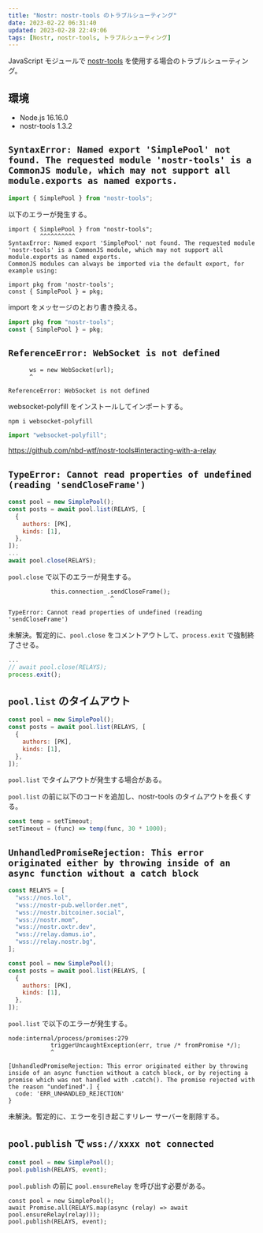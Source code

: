 ```yaml
---
title: "Nostr: nostr-tools のトラブルシューティング"
date: 2023-02-22 06:31:40
updated: 2023-02-28 22:49:06
tags: [Nostr, nostr-tools, トラブルシューティング]
---
```


JavaScript モジュールで [nostr-tools](https://github.com/nbd-wtf/nostr-tools) を使用する場合のトラブルシューティング。

<!-- more -->

## 環境

- Node.js 16.16.0
- nostr-tools 1.3.2

## `SyntaxError: Named export 'SimplePool' not found. The requested module 'nostr-tools' is a CommonJS module, which may not support all module.exports as named exports.`

```javascript
import { SimplePool } from "nostr-tools";
```

以下のエラーが発生する。

```
import { SimplePool } from "nostr-tools";
         ^^^^^^^^^^
SyntaxError: Named export 'SimplePool' not found. The requested module 'nostr-tools' is a CommonJS module, which may not support all module.exports as named exports.       
CommonJS modules can always be imported via the default export, for example using:

import pkg from 'nostr-tools';
const { SimplePool } = pkg;
```

import をメッセージのとおり書き換える。

```javascript
import pkg from "nostr-tools";
const { SimplePool } = pkg;
```

## `ReferenceError: WebSocket is not defined`

```
      ws = new WebSocket(url);
      ^

ReferenceError: WebSocket is not defined
```

websocket-polyfill をインストールしてインポートする。

```
npm i websocket-polyfill
```

```javascript
import "websocket-polyfill";
```

https://github.com/nbd-wtf/nostr-tools#interacting-with-a-relay

## `TypeError: Cannot read properties of undefined (reading 'sendCloseFrame')`

```javascript
const pool = new SimplePool();
const posts = await pool.list(RELAYS, [
  {
    authors: [PK],
    kinds: [1],
  },
]);
...
await pool.close(RELAYS);
```

`pool.close` で以下のエラーが発生する。

```
            this.connection_.sendCloseFrame();
                             ^

TypeError: Cannot read properties of undefined (reading 'sendCloseFrame')
```

未解決。暫定的に、`pool.close` をコメントアウトして、`process.exit` で強制終了させる。

```javascript
...
// await pool.close(RELAYS);
process.exit();
```

## `pool.list` のタイムアウト

```javascript
const pool = new SimplePool();
const posts = await pool.list(RELAYS, [
  {
    authors: [PK],
    kinds: [1],
  },
]);
```

`pool.list` でタイムアウトが発生する場合がある。

`pool.list` の前に以下のコードを追加し、nostr-tools のタイムアウトを長くする。

```javascript
const temp = setTimeout;
setTimeout = (func) => temp(func, 30 * 1000);
```

## `UnhandledPromiseRejection: This error originated either by throwing inside of an async function without a catch block`

```javascript
const RELAYS = [
  "wss://nos.lol",
  "wss://nostr-pub.wellorder.net",
  "wss://nostr.bitcoiner.social",
  "wss://nostr.mom",
  "wss://nostr.oxtr.dev",
  "wss://relay.damus.io",
  "wss://relay.nostr.bg",
];

const pool = new SimplePool();
const posts = await pool.list(RELAYS, [
  {
    authors: [PK],
    kinds: [1],
  },
]);
```

`pool.list` で以下のエラーが発生する。

```
node:internal/process/promises:279
            triggerUncaughtException(err, true /* fromPromise */);
            ^

[UnhandledPromiseRejection: This error originated either by throwing inside of an async function without a catch block, or by rejecting a promise which was not handled with .catch(). The promise rejected with the reason "undefined".] {
  code: 'ERR_UNHANDLED_REJECTION'
}
```

未解決。暫定的に、エラーを引き起こすリレー サーバーを削除する。

## `pool.publish` で `wss://xxxx not connected`

```javascript
const pool = new SimplePool();
pool.publish(RELAYS, event);
```

`pool.publish` の前に `pool.ensureRelay` を呼び出す必要がある。

```
const pool = new SimplePool();
await Promise.all(RELAYS.map(async (relay) => await pool.ensureRelay(relay)));
pool.publish(RELAYS, event);
```

